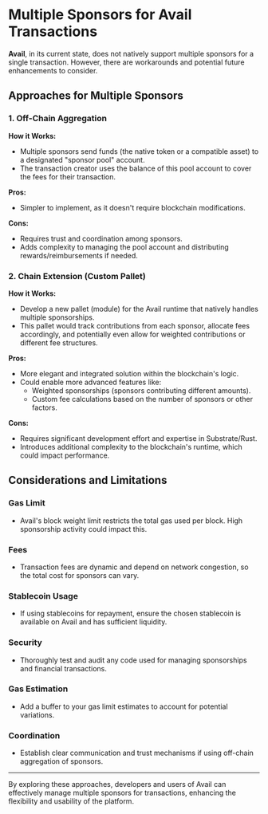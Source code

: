 # Multiple Sponsors for Avail Transactions

**Avail**, in its current state, does not natively support multiple sponsors for a single transaction. However, there are workarounds and potential future enhancements to consider.

## Approaches for Multiple Sponsors

### 1. Off-Chain Aggregation

**How it Works:**
- Multiple sponsors send funds (the native token or a compatible asset) to a designated "sponsor pool" account.
- The transaction creator uses the balance of this pool account to cover the fees for their transaction.

**Pros:**
- Simpler to implement, as it doesn't require blockchain modifications.

**Cons:**
- Requires trust and coordination among sponsors.
- Adds complexity to managing the pool account and distributing rewards/reimbursements if needed.

### 2. Chain Extension (Custom Pallet)

**How it Works:**
- Develop a new pallet (module) for the Avail runtime that natively handles multiple sponsorships.
- This pallet would track contributions from each sponsor, allocate fees accordingly, and potentially even allow for weighted contributions or different fee structures.

**Pros:**
- More elegant and integrated solution within the blockchain's logic.
- Could enable more advanced features like:
  - Weighted sponsorships (sponsors contributing different amounts).
  - Custom fee calculations based on the number of sponsors or other factors.

**Cons:**
- Requires significant development effort and expertise in Substrate/Rust.
- Introduces additional complexity to the blockchain's runtime, which could impact performance.

## Considerations and Limitations

### Gas Limit
- Avail's block weight limit restricts the total gas used per block. High sponsorship activity could impact this.

### Fees
- Transaction fees are dynamic and depend on network congestion, so the total cost for sponsors can vary.

### Stablecoin Usage
- If using stablecoins for repayment, ensure the chosen stablecoin is available on Avail and has sufficient liquidity.

### Security
- Thoroughly test and audit any code used for managing sponsorships and financial transactions.

### Gas Estimation
- Add a buffer to your gas limit estimates to account for potential variations.

### Coordination
- Establish clear communication and trust mechanisms if using off-chain aggregation of sponsors.

---

By exploring these approaches, developers and users of Avail can effectively manage multiple sponsors for transactions, enhancing the flexibility and usability of the platform.